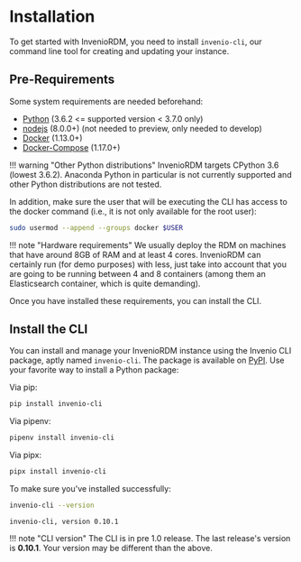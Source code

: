 # Installation

To get started with InvenioRDM, you need to install `invenio-cli`, our
command line tool for creating and updating your instance.

## Pre-Requirements

Some system requirements are needed beforehand:

- [Python](https://www.python.org/) (3.6.2 <= supported version < 3.7.0 only)
- [nodejs](https://nodejs.org) (8.0.0+) (not needed to preview, only needed to develop)
- [Docker](https://docs.docker.com/) (1.13.0+)
- [Docker-Compose](https://docs.docker.com/compose/) (1.17.0+)

!!! warning "Other Python distributions"
    InvenioRDM targets CPython 3.6 (lowest 3.6.2). Anaconda Python in particular is not currently supported and other Python distributions are not tested.

In addition, make sure the user that will be executing the CLI has access to
the docker command (i.e., it is not only available for the root user):

```bash
sudo usermod --append --groups docker $USER
```

!!! note "Hardware requirements"
    We usually deploy the RDM on machines that have around 8GB of RAM and at least 4 cores. InvenioRDM can certainly run (for demo purposes) with less, just take into account that you are going to be running between 4 and 8 containers (among them an Elasticsearch container, which is quite demanding).

Once you have installed these requirements, you can install the CLI.

## Install the CLI

You can install and manage your InvenioRDM instance using the Invenio CLI package,
aptly named `invenio-cli`. The package is available on [PyPI](https://pypi.org/project/invenio-cli/).
Use your favorite way to install a Python package:

Via pip:

``` bash
pip install invenio-cli
```

Via pipenv:

``` bash
pipenv install invenio-cli
```

Via pipx:

``` bash
pipx install invenio-cli
```

To make sure you've installed successfully:

``` bash
invenio-cli --version
```
``` console
invenio-cli, version 0.10.1
```

!!! note "CLI version"
    The CLI is in pre 1.0 release. The last release's version is **0.10.1**. Your version may be different than the above.
